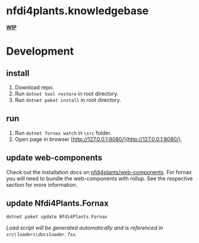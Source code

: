 # nfdi4plants.knowledgebase

**[WIP]()**

# Development

## install 

1. Download repo.
2. Run `dotnet tool restore` in root directory.
3. Run `dotnet paket install` in root directory.

## run

1. Run `dotnet fornax watch` in `\src` folder.
2. Open page in browser [http://127.0.0.1:8080/](http://127.0.0.1:8080/).

## update web-components

Check out the installation docs on [nfdi4plants/web-components](https://github.com/nfdi4plants/web-components#installation). For fornax you will need to bundle the web-components with rollup. See the respective section for more information.

## update Nfdi4Plants.Fornax

```
dotnet paket update Nfdi4Plants.Fornax
```

_Load script will be generated automatically and is referenced in `src\loaders\docsloader.fsx`._